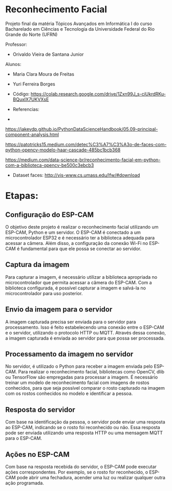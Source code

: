 # Reconhecimento Facial

Projeto final da matéria Tópicos Avançados em Informática I do curso Bacharelado em Ciências e Tecnologia da Universidade Federal do Rio Grande do Norte (UFRN)

Professor:
  - Orivaldo Vieira de Santana Junior

Alunos:
  - Maria Clara Moura de Freitas
  - Yuri Ferreira Borges
  
- Código: https://colab.research.google.com/drive/1Zxn99J_s-ciUkrdRKu-BQuxIX7UKVXsE
- Referencias:
- 
https://jakevdp.github.io/PythonDataScienceHandbook/05.09-principal-component-analysis.html

https://patotricks15.medium.com/detec%C3%A7%C3%A3o-de-faces-com-python-opencv-modelo-haar-cascade-485bc1bcb368

https://medium.com/data-science-br/reconhecimento-facial-em-python-com-a-biblioteca-opencv-be500c3ebcb3

- Dataset faces: http://vis-www.cs.umass.edu/lfw/#download 

# Etapas:

## Configuração do ESP-CAM
O objetivo deste projeto é realizar o reconhecimento facial utilizando um ESP-CAM, Python e um servidor. O ESP-CAM é conectado a um microcontrolador ESP32 e é necessário ter a biblioteca adequada para acessar a câmera. Além disso, a configuração da conexão Wi-Fi no ESP-CAM é fundamental para que ele possa se conectar ao servidor.

## Captura da imagem
Para capturar a imagem, é necessário utilizar a biblioteca apropriada no microcontrolador que permita acessar a câmera do ESP-CAM. Com a biblioteca configurada, é possível capturar a imagem e salvá-la no microcontrolador para uso posterior.

## Envio da imagem para o servidor
A imagem capturada precisa ser enviada para o servidor para processamento. Isso é feito estabelecendo uma conexão entre o ESP-CAM e o servidor, utilizando o protocolo HTTP ou MQTT. Através dessa conexão, a imagem capturada é enviada ao servidor para que possa ser processada.

## Processamento da imagem no servidor
No servidor, é utilizado o Python para receber a imagem enviada pelo ESP-CAM. Para realizar o reconhecimento facial, bibliotecas como OpenCV, dlib ou TensorFlow são empregadas para processar a imagem. É necessário treinar um modelo de reconhecimento facial com imagens de rostos conhecidos, para que seja possível comparar o rosto capturado na imagem com os rostos conhecidos no modelo e identificar a pessoa.

## Resposta do servidor
Com base na identificação da pessoa, o servidor pode enviar uma resposta ao ESP-CAM, indicando se o rosto foi reconhecido ou não. Essa resposta pode ser enviada utilizando uma resposta HTTP ou uma mensagem MQTT para o ESP-CAM.

## Ações no ESP-CAM
Com base na resposta recebida do servidor, o ESP-CAM pode executar ações correspondentes. Por exemplo, se o rosto for reconhecido, o ESP-CAM pode abrir uma fechadura, acender uma luz ou realizar qualquer outra ação programada.

